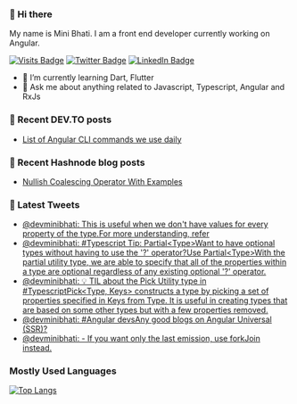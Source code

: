 ### 👋 Hi there

My name is Mini Bhati. I am a front end developer currently working on Angular.

[![Visits Badge](https://badges.pufler.dev/visits/minibhati93/minibhati93)](https:github.com/minibhati93)
[![Twitter Badge](https://img.shields.io/twitter/follow/devminibhati?style=social)](https://twitter.com/devminibhati)
[![LinkedIn Badge](https://img.shields.io/badge/LinkedIn-Profile-informational?style=flat&logo=linkedin&logoColor=white&color=0D76A8)](https://www.linkedin.com/in/minibhati93/)

<!-- Here are some ideas to get you started: -->

<!-- - 🔭 I’m currently working on  -->

- 🌱 I’m currently learning Dart, Flutter
- 💬 Ask me about anything related to Javascript, Typescript, Angular and RxJs
<!-- - 📫 How to reach me: ...
- 😄 Pronouns: ...
- ⚡ Fun fact: ... -->

### 📖 Recent DEV.TO posts

<!-- DEVTO:START -->

- [List of Angular CLI commands we use daily](https://dev.to/devminibhati/list-of-angular-cli-commands-we-use-daily-1jab)
<!-- DEVTO:END -->

### 📖 Recent Hashnode blog posts

<!-- HASHNODE:START -->
- [Nullish Coalescing Operator With Examples](https://minibhati.hashnode.dev/nullish-coalescing-operator-with-examples)
<!-- HASHNODE:END -->

### 📱 Latest Tweets

<!-- TWITTER:START -->
- [@devminibhati: This is useful when we don&#39;t have values for every property of the type.For more understanding, refer](https://twitter.com/devminibhati/status/1516025880573001735)
- [@devminibhati: #Typescript Tip: Partial&lt;Type&gt;Want to have optional types without having to use the &#39;?&#39; operator?Use Partial&lt;Type&gt;With the partial utility type, we are able to specify that all of the properties within a type are optional regardless of any existing optional &#39;?&#39; operator.](https://twitter.com/devminibhati/status/1516025876181565440)
- [@devminibhati: 💡 TIL about the Pick Utility type in #TypescriptPick&lt;Type, Keys&gt; constructs a type by picking a set of properties specified in Keys from Type. It is useful in creating types that are based on some other types but with a few properties removed.](https://twitter.com/devminibhati/status/1511747620938874880)
- [@devminibhati: #Angular devsAny good blogs on Angular Universal &lpar;SSR&rpar;?](https://twitter.com/devminibhati/status/1511040909390999556)
- [@devminibhati: - If you want only the last emission, use forkJoin instead.](https://twitter.com/devminibhati/status/1510969896011984902)
<!-- TWITTER:END -->

### Mostly Used Languages

[![Top Langs](https://github-readme-stats.vercel.app/api/top-langs/?username=minibhati93&layout=compact)](https://github.com/minibhati93)
